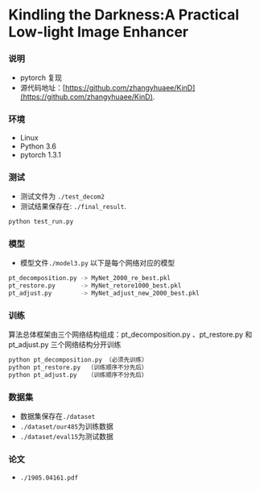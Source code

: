 # Kindling the Darkness:A Practical Low-light Image Enhancer 


### 说明
- pytorch 复现
- 源代码地址：[https://github.com/zhangyhuaee/KinD](https://github.com/zhangyhuaee/KinD).


### 环境
- Linux
- Python 3.6
- pytorch 1.3.1


### 测试
- 测试文件为 `./test_decom2` 
- 测试结果保存在: `./final_result`.
```bash
python test_run.py
```


### 模型
- 模型文件`./model3.py` 
以下是每个网络对应的模型
```bash
pt_decomposition.py -> MyNet_2000_re_best.pkl
pt_restore.py       -> MyNet_retore1000_best.pkl
pt_adjust.py        -> MyNet_adjust_new_2000_best.pkl
```
### 训练
算法总体框架由三个网络结构组成：pt_decomposition.py 、pt_restore.py 和 pt_adjust.py
三个网络结构分开训练
```bash
python pt_decomposition.py （必须先训练）
python pt_restore.py  （训练顺序不分先后）
python pt_adjust.py   （训练顺序不分先后）
```

### 数据集
- 数据集保存在`./dataset`
- `./dataset/our485`为训练数据
- `./dataset/eval15`为测试数据

### 论文
- `./1905.04161.pdf`
